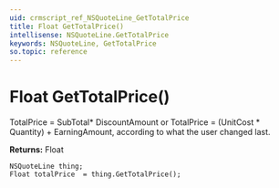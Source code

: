 ```yaml
---
uid: crmscript_ref_NSQuoteLine_GetTotalPrice
title: Float GetTotalPrice()
intellisense: NSQuoteLine.GetTotalPrice
keywords: NSQuoteLine, GetTotalPrice
so.topic: reference
---
```


# Float GetTotalPrice()

TotalPrice  = SubTotal* DiscountAmount or TotalPrice = (UnitCost * Quantity) + EarningAmount, according to what the user changed last.

**Returns:** Float

```crmscript
NSQuoteLine thing;
Float totalPrice  = thing.GetTotalPrice();
```

